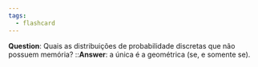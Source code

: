 ```yaml
---
tags:
  - flashcard
---
```

**Question**: Quais as distribuições de probabilidade discretas que não possuem memória? ::**Answer**: a única é a geométrica (se, e somente se).
<!--SR:!2024-05-24,4,270-->
